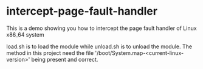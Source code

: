 intercept-page-fault-handler
============================

This is a demo showing you how to intercept the page fault handler of Linux  x86_64 system

load.sh is to load the module while unload.sh is to unload the module.
The method in this project need the file '/boot/System.map-\<current-linux-version\>' being present and correct.
